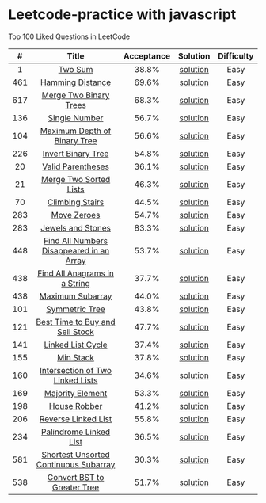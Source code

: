 # Leetcode-practice with javascript

Top 100 Liked Questions in LeetCode

| # | Title | Acceptance | Solution | Difficulty |
|:---:|:---:|:---:|:---:|:---:|
| 1 | [Two Sum](https://leetcode.com/problems/two-sum/description/) | 38.8% | [solution](https://github.com/Limuyang1013/leetcode-practice/issues/1) | Easy |
| 461 | [Hamming Distance](https://leetcode.com/problems/hamming-distance/description/) | 69.6% | [solution](https://github.com/Limuyang1013/leetcode-practice/issues/2) | Easy |
| 617 | [Merge Two Binary Trees](https://leetcode.com/problems/merge-two-binary-trees/description/) | 68.3% | [solution](https://github.com/Limuyang1013/leetcode-practice/issues/3) | Easy |
| 136 | [Single Number](https://leetcode.com/problems/single-number/description/) | 56.7% | [solution](https://github.com/Limuyang1013/leetcode-practice/issues/4) | Easy |
| 104 | [Maximum Depth of Binary Tree](https://leetcode.com/problems/maximum-depth-of-binary-tree/description/) | 56.6% | [solution](https://github.com/Limuyang1013/leetcode-practice/issues/5) | Easy |
| 226 | [Invert Binary Tree](https://leetcode.com/problems/invert-binary-tree/description/) | 54.8% | [solution](https://github.com/Limuyang1013/leetcode-practice/issues/6) | Easy |
| 20 | [Valid Parentheses](https://leetcode.com/problems/valid-parentheses/) | 36.1% | [solution](https://github.com/Limuyang1013/leetcode-practice/issues/7) | Easy |
| 21 | [Merge Two Sorted Lists](https://leetcode.com/problems/merge-two-sorted-lists/) | 46.3% | [solution](https://github.com/Limuyang1013/leetcode-practice/issues/8) | Easy |
| 70 | [Climbing Stairs](https://leetcode.com/problems/climbing-stairs/) | 44.5% | [solution](https://github.com/Limuyang1013/leetcode-practice/issues/9) | Easy |
| 283 | [Move Zeroes](https://leetcode.com/problems/move-zeroes/) | 54.7% | [solution](https://github.com/Limuyang1013/leetcode-practice/issues/10) | Easy |
| 283 | [Jewels and Stones](https://leetcode.com/problems/jewels-and-stones/) | 83.3% | [solution](https://github.com/Limuyang1013/leetcode-practice/issues/11) | Easy |
| 448 | [Find All Numbers Disappeared in an Array](https://leetcode.com/problems/find-all-numbers-disappeared-in-an-array/) | 53.7% | [solution](https://github.com/Limuyang1013/leetcode-practice/issues/12) | Easy |
| 438 | [Find All Anagrams in a String](https://leetcode.com/problems/find-all-anagrams-in-a-string/) | 37.7% | [solution](https://github.com/Limuyang1013/leetcode-practice/issues/13) | Easy |
| 438 | [Maximum Subarray](https://leetcode.com/problems/maximum-subarray/) | 44.0% | [solution](https://github.com/Limuyang1013/leetcode-practice/issues/14) | Easy |
| 101 | [Symmetric Tree](https://leetcode.com/problems/symmetric-tree/) | 43.8% | [solution](https://github.com/Limuyang1013/leetcode-practice/issues/15) | Easy |
| 121 | [Best Time to Buy and Sell Stock](https://leetcode.com/problems/best-time-to-buy-and-sell-stock/) | 47.7% | [solution](https://github.com/Limuyang1013/leetcode-practice/issues/16) | Easy |
| 141 | [Linked List Cycle](https://leetcode.com/problems/linked-list-cycle/) | 37.4% | [solution](https://github.com/Limuyang1013/leetcode-practice/issues/17) | Easy |
| 155 | [Min Stack](https://leetcode.com/problems/min-stack/) | 37.8% | [solution](https://github.com/Limuyang1013/leetcode-practice/issues/18) | Easy |
| 160 | [Intersection of Two Linked Lists](https://leetcode.com/problems/intersection-of-two-linked-lists/) | 34.6% | [solution](https://github.com/Limuyang1013/leetcode-practice/issues/19) | Easy |
| 169 | [Majority Element](https://leetcode.com/problems/majority-element/) | 53.3% | [solution](https://github.com/Limuyang1013/leetcode-practice/issues/20) | Easy |
| 198 | [House Robber](https://leetcode.com/problems/house-robber/) | 41.2% | [solution](https://github.com/Limuyang1013/leetcode-practice/issues/21) | Easy |
| 206 | [Reverse Linked List](https://leetcode.com/problems/reverse-linked-list/) | 55.8% | [solution](https://github.com/Limuyang1013/leetcode-practice/issues/22) | Easy |
| 234 | [Palindrome Linked List](https://leetcode.com/problems/palindrome-linked-list/) | 36.5% | [solution](https://github.com/Limuyang1013/leetcode-practice/issues/23) | Easy |
| 581 | [Shortest Unsorted Continuous Subarray](https://leetcode.com/problems/shortest-unsorted-continuous-subarray/) | 30.3% | [solution](https://github.com/Limuyang1013/leetcode-practice/issues/24) | Easy |
| 538 | [Convert BST to Greater Tree](https://leetcode.com/problems/convert-bst-to-greater-tree/) | 51.7% | [solution](https://github.com/Limuyang1013/leetcode-practice/issues/24) | Easy |
